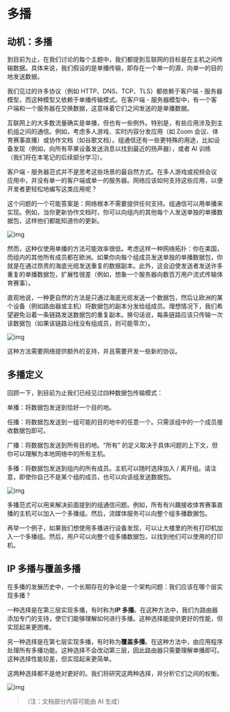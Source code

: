 # 多播

## 动机：多播

到目前为止，在我们讨论的每个主题中，我们都提到互联网的目标是在主机之间传输数据。具体来说，我们假设的是单播传输，即存在一个单一的源，向单一的目的地发送数据。

我们见过的许多协议（例如 HTTP、DNS、TCP、TLS）都依赖于客户端 - 服务器模型，而这种模型又依赖于单播传输模式。在客户端 - 服务器模型中，有一个客户端和一个服务器在交换数据，这意味着它们之间发送的是单播数据。

互联网上的大多数流量确实是单播，但也有一些例外。特别是，有些应用涉及到主机组之间的通信。例如，考虑多人游戏、实时内容分发应用（如 Zoom 会议、体育赛事直播）或协作文档（如谷歌文档）。组通信还有一些更特殊的用途，比如设备发现（例如，向所有苹果设备发送消息以找到最近的扬声器），或者 AI 训练（我们将在本笔记的后续部分学习）。

客户端 - 服务器范式并不是思考这些场景的最自然方式。在多人游戏或视频会议应用中，并没有单一的客户端或单一的服务器。网络应该如何支持这些应用，以便开发者更轻松地编写这类应用呢？

这个问题的一个可能答案是：网络根本不需要提供任何支持。组通信可以用单播来实现。例如，当你更新协作文档时，你可以向组内的其他每个人发送单独的单播数据包，这样他们都能知道你的更新。



![img](https://textbook.cs168.io/assets/beyond-client-server/7-001-unicast-model.png)

然而，这种仅使用单播的方法可能效率很低。考虑这样一种网络拓扑：你在美国，而组内的其他所有成员都在欧洲。如果你向每个组成员发送单独的单播数据包，你就是在通过昂贵的海底光缆发送重复的数据副本。此外，这会迫使发送者发送许多重复的单播数据包，扩展性很差（例如，想象一个服务器向数百万用户流式传输体育赛事）。

直观地说，一种更自然的方法是只通过海底光缆发送一个数据包，然后让欧洲的某个设备（例如路由器或主机）将数据包的副本分发给组成员。理想情况下，我们希望避免沿着一条链路发送数据包的重复副本。换句话说，每条链路应该只传输一次该数据包（如果该链路沿线没有组成员，则可能零次）。



![img](https://textbook.cs168.io/assets/beyond-client-server/7-002-multicast-model.png)

这种方法需要网络提供额外的支持，并且需要开发一些新的协议。

## 多播定义

回顾一下，到目前为止我们已经见过四种数据包传输模式：

单播：将数据包发送到恰好一个目的地。

任播：将数据包发送到一组可能的目的地中的任意一个。只需该组中的一个成员接收数据包即可。

广播：将数据包发送到所有目的地。“所有” 的定义取决于具体问题的上下文，但你可以理解为本地网络中的所有主机。

多播：将数据包发送到组内的所有成员。主机可以随时选择加入 / 离开组。请注意，即使你自己不是某个组的成员，也可以向该组发送数据包。



![img](https://textbook.cs168.io/assets/beyond-client-server/7-003-uni-any-multi-broadcast.png)

多播范式可以用来解决前面提到的组通信问题。例如，所有有兴趣接收体育赛事直播的主机可以加入一个多播组。然后，流媒体服务可以向整个组多播数据包。

再举一个例子，如果我们想使用多播进行设备发现，可以让大楼里的所有打印机加入一个多播组。然后，用户可以向整个组多播数据包，以找到他们可以使用的打印机。

## IP 多播与覆盖多播

在多播的发展历史中，一个长期存在的争论是一个架构问题：我们应该在哪个层实现多播？

一种选择是在第三层实现多播，有时称为**IP 多播**。在这种方法中，我们为路由器添加专门的支持，使它们能够理解如何进行多播。这种选择能提供更好的性能，但实现起来更困难。

另一种选择是在第七层实现多播，有时称为**覆盖多播**。在这种方法中，由应用程序处理所有多播功能。这种选择不会改动第三层，因此路由器只需要理解单播即可。这种选择性能较差，但实现起来更简单。

这两种选择都不是绝对更好的。我们将研究这两种选择，并分析它们之间的权衡。



![img](https://textbook.cs168.io/assets/beyond-client-server/7-004-multicast-taxonomy.png)

> （注：文档部分内容可能由 AI 生成）